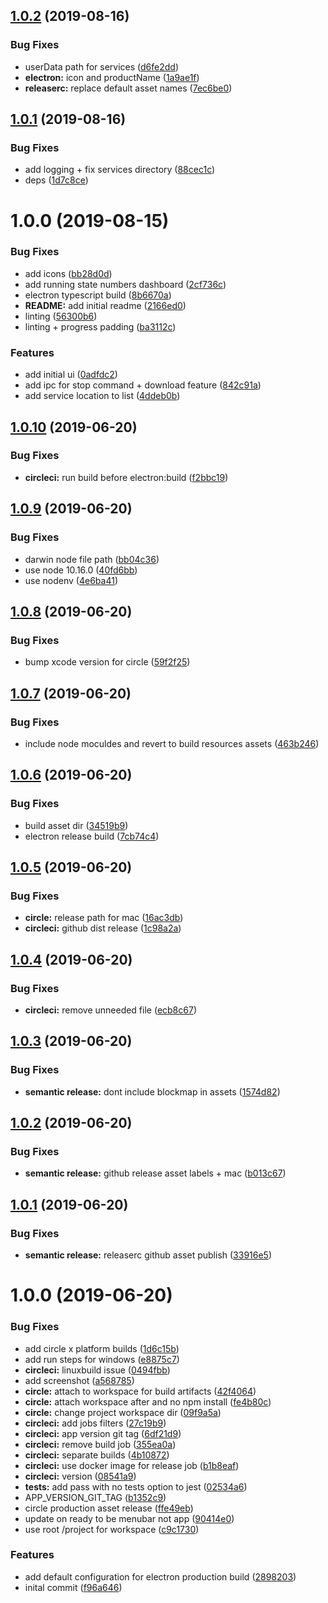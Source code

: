 ## [1.0.2](https://github.com/etclabscore/jade-service-runner-ui/compare/1.0.1...1.0.2) (2019-08-16)


### Bug Fixes

* userData path for services ([d6fe2dd](https://github.com/etclabscore/jade-service-runner-ui/commit/d6fe2dd))
* **electron:** icon and productName ([1a9ae1f](https://github.com/etclabscore/jade-service-runner-ui/commit/1a9ae1f))
* **releaserc:** replace default asset names ([7ec6be0](https://github.com/etclabscore/jade-service-runner-ui/commit/7ec6be0))

## [1.0.1](https://github.com/etclabscore/jade-service-runner-ui/compare/1.0.0...1.0.1) (2019-08-16)


### Bug Fixes

* add logging + fix services directory ([88cec1c](https://github.com/etclabscore/jade-service-runner-ui/commit/88cec1c))
* deps ([1d7c8ce](https://github.com/etclabscore/jade-service-runner-ui/commit/1d7c8ce))

# 1.0.0 (2019-08-15)


### Bug Fixes

* add icons ([bb28d0d](https://github.com/etclabscore/jade-service-runner-ui/commit/bb28d0d))
* add running state numbers dashboard ([2cf736c](https://github.com/etclabscore/jade-service-runner-ui/commit/2cf736c))
* electron typescript build ([8b6670a](https://github.com/etclabscore/jade-service-runner-ui/commit/8b6670a))
* **README:** add initial readme ([2166ed0](https://github.com/etclabscore/jade-service-runner-ui/commit/2166ed0))
* linting ([56300b6](https://github.com/etclabscore/jade-service-runner-ui/commit/56300b6))
* linting + progress padding ([ba3112c](https://github.com/etclabscore/jade-service-runner-ui/commit/ba3112c))


### Features

* add initial ui ([0adfdc2](https://github.com/etclabscore/jade-service-runner-ui/commit/0adfdc2))
* add ipc for stop command + download feature ([842c91a](https://github.com/etclabscore/jade-service-runner-ui/commit/842c91a))
* add service location to list ([4ddeb0b](https://github.com/etclabscore/jade-service-runner-ui/commit/4ddeb0b))

## [1.0.10](https://github.com/etclabscore/pristine-typescript-electron-menubar/compare/1.0.9...1.0.10) (2019-06-20)


### Bug Fixes

* **circleci:** run build before electron:build ([f2bbc19](https://github.com/etclabscore/pristine-typescript-electron-menubar/commit/f2bbc19))

## [1.0.9](https://github.com/etclabscore/pristine-typescript-electron-menubar/compare/1.0.8...1.0.9) (2019-06-20)


### Bug Fixes

* darwin node file path ([bb04c36](https://github.com/etclabscore/pristine-typescript-electron-menubar/commit/bb04c36))
* use node 10.16.0 ([40fd6bb](https://github.com/etclabscore/pristine-typescript-electron-menubar/commit/40fd6bb))
* use nodenv ([4e6ba41](https://github.com/etclabscore/pristine-typescript-electron-menubar/commit/4e6ba41))

## [1.0.8](https://github.com/etclabscore/pristine-typescript-electron-menubar/compare/1.0.7...1.0.8) (2019-06-20)


### Bug Fixes

* bump xcode version for circle ([59f2f25](https://github.com/etclabscore/pristine-typescript-electron-menubar/commit/59f2f25))

## [1.0.7](https://github.com/etclabscore/pristine-typescript-electron-menubar/compare/1.0.6...1.0.7) (2019-06-20)


### Bug Fixes

* include node moculdes and revert to build resources assets ([463b246](https://github.com/etclabscore/pristine-typescript-electron-menubar/commit/463b246))

## [1.0.6](https://github.com/etclabscore/pristine-typescript-electron-menubar/compare/1.0.5...1.0.6) (2019-06-20)


### Bug Fixes

* build asset dir ([34519b9](https://github.com/etclabscore/pristine-typescript-electron-menubar/commit/34519b9))
* electron release build ([7cb74c4](https://github.com/etclabscore/pristine-typescript-electron-menubar/commit/7cb74c4))

## [1.0.5](https://github.com/etclabscore/pristine-typescript-electron-menubar/compare/1.0.4...1.0.5) (2019-06-20)


### Bug Fixes

* **circle:** release path for mac ([16ac3db](https://github.com/etclabscore/pristine-typescript-electron-menubar/commit/16ac3db))
* **circleci:** github dist release ([1c98a2a](https://github.com/etclabscore/pristine-typescript-electron-menubar/commit/1c98a2a))

## [1.0.4](https://github.com/etclabscore/pristine-typescript-electron-menubar/compare/1.0.3...1.0.4) (2019-06-20)


### Bug Fixes

* **circleci:** remove unneeded file ([ecb8c67](https://github.com/etclabscore/pristine-typescript-electron-menubar/commit/ecb8c67))

## [1.0.3](https://github.com/etclabscore/pristine-typescript-electron-menubar/compare/1.0.2...1.0.3) (2019-06-20)


### Bug Fixes

* **semantic release:** dont include blockmap in assets ([1574d82](https://github.com/etclabscore/pristine-typescript-electron-menubar/commit/1574d82))

## [1.0.2](https://github.com/etclabscore/pristine-typescript-electron-menubar/compare/1.0.1...1.0.2) (2019-06-20)


### Bug Fixes

* **semantic release:** github release asset labels + mac ([b013c67](https://github.com/etclabscore/pristine-typescript-electron-menubar/commit/b013c67))

## [1.0.1](https://github.com/etclabscore/pristine-typescript-electron-menubar/compare/1.0.0...1.0.1) (2019-06-20)


### Bug Fixes

* **semantic release:** releaserc github asset publish ([33916e5](https://github.com/etclabscore/pristine-typescript-electron-menubar/commit/33916e5))

# 1.0.0 (2019-06-20)


### Bug Fixes

* add circle x platform builds ([1d6c15b](https://github.com/etclabscore/pristine-typescript-electron-menubar/commit/1d6c15b))
* add run steps for windows ([e8875c7](https://github.com/etclabscore/pristine-typescript-electron-menubar/commit/e8875c7))
* **circleci:** linuxbuild issue ([0494fbb](https://github.com/etclabscore/pristine-typescript-electron-menubar/commit/0494fbb))
* add screenshot ([a568785](https://github.com/etclabscore/pristine-typescript-electron-menubar/commit/a568785))
* **circle:** attach to workspace for build artifacts ([42f4064](https://github.com/etclabscore/pristine-typescript-electron-menubar/commit/42f4064))
* **circle:** attach workspace after and no npm install ([fe4b80c](https://github.com/etclabscore/pristine-typescript-electron-menubar/commit/fe4b80c))
* **circle:** change project workspace dir ([09f9a5a](https://github.com/etclabscore/pristine-typescript-electron-menubar/commit/09f9a5a))
* **circleci:** add jobs filters ([27c19b9](https://github.com/etclabscore/pristine-typescript-electron-menubar/commit/27c19b9))
* **circleci:** app version git tag ([6df21d9](https://github.com/etclabscore/pristine-typescript-electron-menubar/commit/6df21d9))
* **circleci:** remove build job ([355ea0a](https://github.com/etclabscore/pristine-typescript-electron-menubar/commit/355ea0a))
* **circleci:** separate builds ([4b10872](https://github.com/etclabscore/pristine-typescript-electron-menubar/commit/4b10872))
* **circleci:** use docker image for release job ([b1b8eaf](https://github.com/etclabscore/pristine-typescript-electron-menubar/commit/b1b8eaf))
* **circleci:** version ([08541a9](https://github.com/etclabscore/pristine-typescript-electron-menubar/commit/08541a9))
* **tests:** add pass with no tests option to jest ([02534a6](https://github.com/etclabscore/pristine-typescript-electron-menubar/commit/02534a6))
* APP_VERSION_GIT_TAG ([b1352c9](https://github.com/etclabscore/pristine-typescript-electron-menubar/commit/b1352c9))
* circle production asset release ([ffe49eb](https://github.com/etclabscore/pristine-typescript-electron-menubar/commit/ffe49eb))
* update on ready to be menubar not app ([90414e0](https://github.com/etclabscore/pristine-typescript-electron-menubar/commit/90414e0))
* use root /project for workspace ([c9c1730](https://github.com/etclabscore/pristine-typescript-electron-menubar/commit/c9c1730))


### Features

* add default configuration for electron production build ([2898203](https://github.com/etclabscore/pristine-typescript-electron-menubar/commit/2898203))
* inital commit ([f96a646](https://github.com/etclabscore/pristine-typescript-electron-menubar/commit/f96a646))
